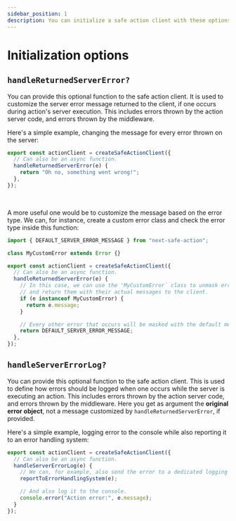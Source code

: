 ```yaml
---
sidebar_position: 1
description: You can initialize a safe action client with these options.
---
```


# Initialization options

## `handleReturnedServerError?`

You can provide this optional function to the safe action client. It is used to customize the server error message returned to the client, if one occurs during action's server execution. This includes errors thrown by the action server code, and errors thrown by the middleware.

Here's a simple example, changing the message for every error thrown on the server:

```typescript title=src/lib/safe-action.ts
export const actionClient = createSafeActionClient({
  // Can also be an async function.
  handleReturnedServerError(e) {
    return "Oh no, something went wrong!";
  },
});
```

<br/>

A more useful one would be to customize the message based on the error type. We can, for instance, create a custom error class and check the error type inside this function:

```typescript title=src/lib/safe-action.ts
import { DEFAULT_SERVER_ERROR_MESSAGE } from "next-safe-action";

class MyCustomError extends Error {}

export const actionClient = createSafeActionClient({
  // Can also be an async function.
  handleReturnedServerError(e) {
    // In this case, we can use the 'MyCustomError` class to unmask errors
    // and return them with their actual messages to the client.
    if (e instanceof MyCustomError) {
      return e.message;
    }

    // Every other error that occurs will be masked with the default message.
    return DEFAULT_SERVER_ERROR_MESSAGE;
  },
});
```

## `handleServerErrorLog?`

You can provide this optional function to the safe action client. This is used to define how errors should be logged when one occurs while the server is executing an action. This includes errors thrown by the action server code, and errors thrown by the middleware. Here you get as argument the **original error object**, not a message customized by `handleReturnedServerError`, if provided.

Here's a simple example, logging error to the console while also reporting it to an error handling system:

```typescript title=src/lib/safe-action.ts
export const actionClient = createSafeActionClient({
  // Can also be an async function.
  handleServerErrorLog(e) {
    // We can, for example, also send the error to a dedicated logging system.
    reportToErrorHandlingSystem(e);

    // And also log it to the console.
    console.error("Action error:", e.message);
  }
});
```